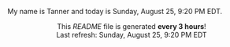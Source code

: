 My name is Tanner and today is Sunday, August 25, 9:20 PM EDT.

<p align="center">This <i>README</i> file is generated <b>every 3 hours</b>!</br>Last refresh: Sunday, August 25, 9:20 PM EDT<br /></p>
